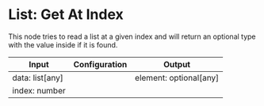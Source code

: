# List: Get At Index

This node tries to read a list at a given index and will return an optional type with the value inside if it is found.

| Input           | Configuration | Output                 |
| --------------- | ------------- | ---------------------- |
| data: list[any] |               | element: optional[any] |
| index: number   |               |
